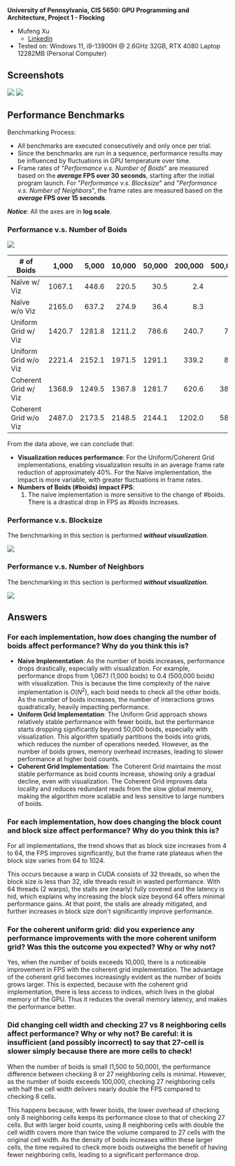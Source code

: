**University of Pennsylvania, CIS 5650: GPU Programming and Architecture,
Project 1 - Flocking**

* Mufeng Xu
  * [LinkedIn](https://www.linkedin.com/in/mufeng-xu/)
* Tested on: Windows 11, i9-13900H @ 2.6GHz 32GB, RTX 4080 Laptop 12282MB (Personal Computer)

## Screenshots

![](images/Boids_screenshot.png)
![](images/Boids.gif)

## Performance Benchmarks

Benchmarking Process:
- All benchmarks are executed consecutively and only once per trial.
- Since the benchmarks are run in a sequence, performance results may be influenced by fluctuations in GPU temperature over time.
- Frame rates of "*Performance v.s. Number of Boids*" are measured based on the ***average* FPS over 30 seconds**, starting after the initial program launch. For "*Performance v.s. Blocksize*" and "*Performance v.s. Number of Neighbors*", the frame rates are measured based on the ***average* FPS over 15 seconds**.

***Notice***: All the axes are in **log scale**.

### Performance v.s. Number of Boids

![](images/perf.png)


| # of Boids            	| 1,000  	| 5,000  	| 10,000 	| 50,000 	| 200,000 	| 500,000 	|
|---------------------- 	|-------:	|-------:	|-------:	|-------:	|--------:	|--------:	|
| Naïve w/ Viz          	| 1067.1 	| 448.6  	| 220.5  	| 30.5   	| 2.4     	| 0.4     	|
| Naïve w/o Viz         	| 2165.0 	| 637.2  	| 274.9  	| 36.4   	| 8.3     	| 5.4     	|
| Uniform Grid w/ Viz   	| 1420.7 	| 1281.8 	| 1211.2 	| 786.6  	| 240.7   	| 71.2    	|
| Uniform Grid w/o Viz  	| 2221.4 	| 2152.1 	| 1971.5 	| 1291.1 	| 339.2   	| 81.2    	|
| Coherent Grid w/ Viz  	| 1368.9 	| 1249.5 	| 1367.8 	| 1281.7 	| 620.6   	| 386.2   	|
| Coherent Grid w/o Viz 	| 2487.0 	| 2173.5 	| 2148.5 	| 2144.1 	| 1202.0  	| 586.5   	|

From the data above, we can conclude that:
- **Visualization reduces performance**: For the Uniform/Coherent Grid implementations, enabling visualization results in an average frame rate reduction of approximately 40%. For the Naive implementation, the impact is more variable, with greater fluctuations in frame rates.
- **Numbers of Boids (#boids) impact FPS**: 
  1. The naive implementation is more sensitive to the change of #boids. There is a drastical drop in FPS as #boids increases.

### Performance v.s. Blocksize

The benchmarking in this section is performed ***without visualization***.

![](images/perf_vs_blocksize.png)

### Performance v.s. Number of Neighbors

The benchmarking in this section is performed ***without visualization***.

![](images/perf_vs_n_neighbors.png)


## Answers

### For each implementation, how does changing the number of boids affect performance? Why do you think this is?

- **Naive Implementation**: As the number of boids increases, performance drops drastically, especially with visualization. For example, performance drops from 1,067.1 (1,000 boids) to 0.4 (500,000 boids) with visualization. This is because the time complexity of the naive implementation is $O(N^2)$, each boid needs to check all the other boids. As the number of boids increases, the number of interactions grows quadratically, heavily impacting performance.
- **Uniform Grid Implementation**: The Uniform Grid approach shows relatively stable performance with fewer boids, but the performance starts dropping significantly beyond 50,000 boids, especially with visualization. This algorithm spatially partitions the boids into grids, which reduces the number of operations needed. However, as the number of boids grows, memory overhead increases, leading to slower performance at higher boid counts.
- **Coherent Grid Implementation**: The Coherent Grid maintains the most stable performance as boid counts increase, showing only a gradual decline, even with visualization. The Coherent Grid improves data locality and reduces redundant reads from the slow global memory, making the algorithm more scalable and less sensitive to large numbers of boids.
  
### For each implementation, how does changing the block count and block size affect performance? Why do you think this is?

For all implementations, the trend shows that as block size increases from 4 to 64, the FPS improves significantly, but the frame rate plateaus when the block size varies from 64 to 1024.

This occurs because a warp in CUDA consists of 32 threads, so when the block size is less than 32, idle threads result in wasted performance. With 64 threads (2 warps), the stalls are (nearly) fully covered and the latency is hid, which explains why increasing the block size beyond 64 offers minimal performance gains. At that point, the stalls are already mitigated, and further increases in block size don't significantly improve performance.

### For the coherent uniform grid: did you experience any performance improvements with the more coherent uniform grid? Was this the outcome you expected? Why or why not?

Yes, when the number of boids exceeds 10,000, there is a noticeable improvement in FPS with the coherent grid implementation. The advantage of the coherent grid becomes increasingly evident as the number of boids grows larger. This is expected, because with the coherent grid implementation, there is less access to indices, which lives in the global memory of the GPU. Thus it reduces the overall memory latency, and makes the performance better.


### Did changing cell width and checking 27 vs 8 neighboring cells affect performance? Why or why not? Be careful: it is insufficient (and possibly incorrect) to say that 27-cell is slower simply because there are more cells to check!

When the number of boids is small (1,500 to 50,000), the performance difference between checking 8 or 27 neighboring cells is minimal. However, as the number of boids exceeds 100,000, checking 27 neighboring cells with half the cell width delivers nearly double the FPS compared to checking 8 cells.

This happens because, with fewer boids, the lower overhead of checking only 8 neighboring cells keeps its performance close to that of checking 27 cells. But with larger boid counts, using 8 neighboring cells with double the cell width covers more than twice the volume compared to 27 cells with the original cell width. As the density of boids increases within these larger cells, the time required to check more boids outweighs the benefit of having fewer neighboring cells, leading to a significant performance drop.
